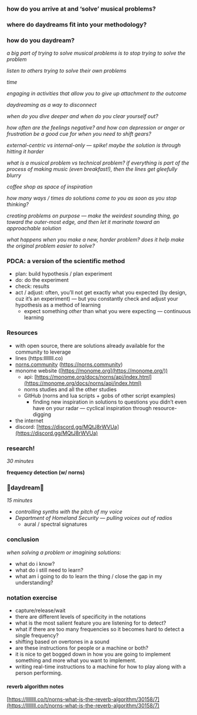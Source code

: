 ### how do you arrive at and ‘solve’ musical problems?

### where do daydreams fit into your methodology?

### how do you daydream?

*a big part of trying to solve musical problems is to stop trying to solve the problem*

*listen to others trying to solve their own problems*

*time*

*engaging in activities that allow you to give up attachment to the outcome*

*daydreaming as a way to disconnect*

*when do you dive deeper and when do you clear yourself out?*

*how often are the feelings negative? and how can depression or anger or frustration be a good cue for when you need to shift gears?*

*external-centric vs internal-only — spike! maybe the solution is through hitting it harder*

*what is a musical problem vs technical problem? if everything is part of the process of making music (even breakfast!), then the lines get gleefully blurry*

*coffee shop as space of inspiration*

*how many ways / times do solutions come to you as soon as you stop thinking?*

*creating problems on purpose — make the weirdest sounding thing, go toward the outer-most edge, and then let it marinate toward an approachable solution*

*what happens when you make a new, harder problem? does it help make the original problem easier to solve?*

### PDCA: a version of the scientific method

- plan: build hypothesis / plan experiment
- do: do the experiment
- check: results
- act / adjust: often, you’ll not get exactly what you expected (by design, cuz it’s an experiment) — but you constantly check and adjust your hypothesis as a method of learning
    - expect something *other* than what you were expecting — continuous learning

### Resources

- with open source, there are solutions already available for the community to leverage
- lines (https:llllllll.co)
- [norns.community](http://norns.community) (https://norns.community)
- monome website ([https://monome.org](https://monome.org/))
    - api: [https://monome.org/docs/norns/api/index.html](https://monome.org/docs/norns/api/index.html)
    - norns studies and all the other studies
    - GitHub (norns and lua scripts + gobs of other script examples)
        - finding new inspiration in solutions to questions you didn’t even have on your radar — cyclical inspiration through resource-digging
- the internet
- discord: [https://discord.gg/MQtJ8rWVUa](https://discord.gg/MQtJ8rWVUa)

### research!

*30 minutes*

**frequency detection (w/ norns)**

### 💭daydream💭

*15 minutes*

- *controlling synths with the pitch of my voice*
- *Department of Homeland Security — pulling voices out of radios*
    - aural / spectral signatures

### conclusion

*when solving a problem or imagining solutions:*

- what do i know?
- what do i still need to learn?
- what am i going to do to learn the thing / close the gap in my understanding?

### notation exercise

- capture/release/wait
- there are different levels of specificity in the notations
- what is the most salient feature you are listening for to detect?
- what if there are too many frequencies so it becomes hard to detect a single frequency?
- shifting based on overtones in a sound
- are these instructions for people or a machine or both?
- it is nice to get bogged down in how you are going to implement something and more what you want to implement.
- writing real-time instructions to a machine for how to play along with a person performing.


#### reverb algorithm notes

[https://llllllll.co/t/norns-what-is-the-reverb-algorithm/30158/7](https://llllllll.co/t/norns-what-is-the-reverb-algorithm/30158/7)

